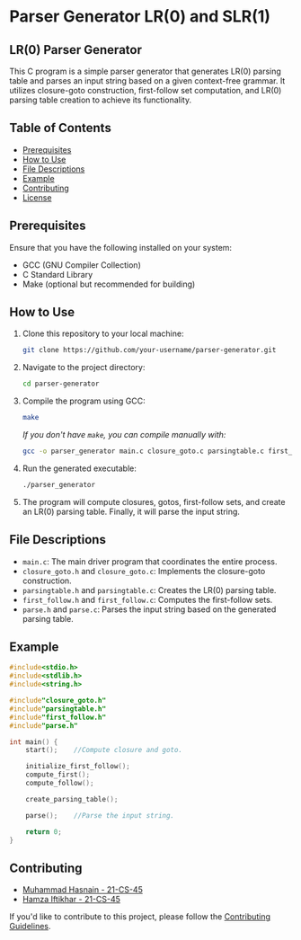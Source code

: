 # Parser Generator LR(0) and SLR(1)

## LR(0) Parser Generator

This C program is a simple parser generator that generates LR(0) parsing table and parses an input string based on a given context-free grammar. It utilizes closure-goto construction, first-follow set computation, and LR(0) parsing table creation to achieve its functionality.

## Table of Contents
- [Prerequisites](#prerequisites)
- [How to Use](#how-to-use)
- [File Descriptions](#file-descriptions)
- [Example](#example)
- [Contributing](#contributing)
- [License](#license)

## Prerequisites

Ensure that you have the following installed on your system:

- GCC (GNU Compiler Collection)
- C Standard Library
- Make (optional but recommended for building)

## How to Use

1. Clone this repository to your local machine:

   ```bash
   git clone https://github.com/your-username/parser-generator.git
   ```

2. Navigate to the project directory:

   ```bash
   cd parser-generator
   ```

3. Compile the program using GCC:

   ```bash
   make
   ```

   _If you don't have `make`, you can compile manually with:_

   ```bash
   gcc -o parser_generator main.c closure_goto.c parsingtable.c first_follow.c parse.c
   ```

4. Run the generated executable:

   ```bash
   ./parser_generator
   ```

5. The program will compute closures, gotos, first-follow sets, and create an LR(0) parsing table. Finally, it will parse the input string.

## File Descriptions

- `main.c`: The main driver program that coordinates the entire process.
- `closure_goto.h` and `closure_goto.c`: Implements the closure-goto construction.
- `parsingtable.h` and `parsingtable.c`: Creates the LR(0) parsing table.
- `first_follow.h` and `first_follow.c`: Computes the first-follow sets.
- `parse.h` and `parse.c`: Parses the input string based on the generated parsing table.

## Example

```c
#include<stdio.h>
#include<stdlib.h>
#include<string.h>

#include"closure_goto.h"
#include"parsingtable.h"
#include"first_follow.h"
#include"parse.h"

int main() {
	start();	//Compute closure and goto.

	initialize_first_follow();
	compute_first();
	compute_follow();

	create_parsing_table();

	parse();	//Parse the input string.

	return 0;
}
```

## Contributing

- [Muhammad Hasnain - 21-CS-45]()
- [Hamza Iftikhar - 21-CS-45]()

If you'd like to contribute to this project, please follow the [Contributing Guidelines](CONTRIBUTING.md).